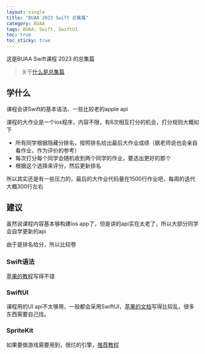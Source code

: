 ```yaml
---
layout: single
title: "BUAA 2023 Swift 总集篇"
category: BUAA
tags: BUAA, Swift, SwiftUI
toc: true
toc_sticky: true
---
```


这是BUAA Swift课程 2023 的总集篇

> 关于[什么是总集篇](/What-is-summary/index)

## 学什么

课程会讲Swift的基本语法、一些比较老的apple api

课程的大作业是一个ios程序，内容不限，有6次相互打分的机会，打分规则大概如下

* 所有同学根据隐藏分排名，按照排名给出最后大作业成绩（据老师说也会亲自看作业，作为评价的参考）
* 每次打分每个同学会随机收到两个同学的作业，要选出更好的那个
* 根据这个选择来评分，然后更新排名

所以其实还是有一些压力的，最后的大作业代码量在1500行作业吧，每周的迭代大概300行左右

## 建议

虽然说课程内容基本够构建ios app了，但是讲的api实在太老了，所以大部分同学会自学更新的api

由于是排名给分，所以比较卷

### Swift语法

[苹果的教程](https://docs.swift.org/swift-book/documentation/the-swift-programming-language/guidedtour/)写得不错

### SwiftUI

课程用的UI api不太够用，一般都会采用SwiftUI，[苹果的文档](https://developer.apple.com/tutorials/swiftui/)写得比较乱，很多东西需要自己找。

### SpriteKit

如果要做游戏需要用到，很烂的引擎，[推荐教程](https://www.youtube.com/watch?v=8HP1JmMfeUg&list=PLQDyoDWhxZye-2I9Sm_IKHWlIcIMOODG8&index=6)
